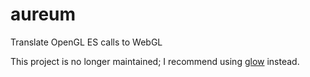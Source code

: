 # aureum

Translate OpenGL ES calls to WebGL

This project is no longer maintained; I recommend using [glow](https://crates.io/crates/glow) instead.
